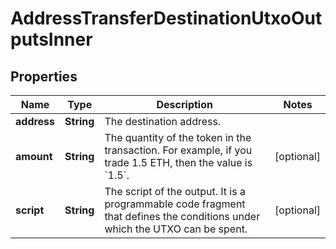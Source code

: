 

# AddressTransferDestinationUtxoOutputsInner


## Properties

| Name | Type | Description | Notes |
|------------ | ------------- | ------------- | -------------|
|**address** | **String** | The destination address. |  |
|**amount** | **String** | The quantity of the token in the transaction. For example, if you trade 1.5 ETH, then the value is &#x60;1.5&#x60;.  |  [optional] |
|**script** | **String** | The script of the output. It is a programmable code fragment that defines the conditions under which the UTXO can be spent. |  [optional] |



